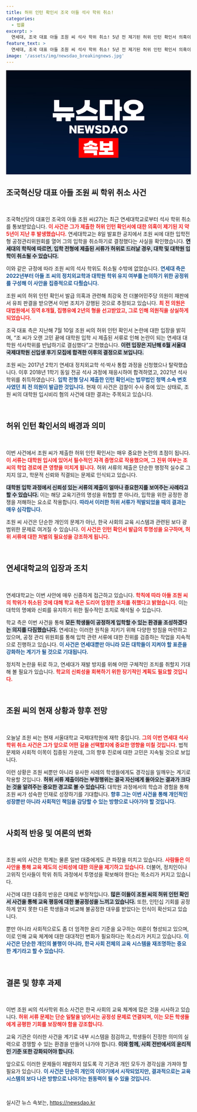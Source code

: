 ```yaml
---
title: 허위 인턴 확인서 조국 아들 석사 학위 취소!
categories:
  - 법률
excerpt: >
  연세대, 조국 대표 아들 조원 씨 석사 학위 취소! 5년 전 제기된 허위 인턴 확인서 의혹이 다시 불거지며 입학 절차가 재조명되고 있다. 법과 정치가 얽힌 복잡한 사건의 진실, 클릭해 확인해보세요!
feature_text: >
  연세대, 조국 대표 아들 조원 씨 석사 학위 취소! 5년 전 제기된 허위 인턴 확인서 의혹이 다시 불거지며 입학 절차가 재조명되고 있다. 법과 정치가 얽힌 복잡한 사건의 진실, 클릭해 확인해보세요!
image: '/assets/img/newsdao_breakingnews.jpg'
---
```


<p><img src="/assets/img/newsdao_breakingnews.jpg" alt="pcversion 속보" /></p>

<h2 data-ke-size="size26">조국혁신당 대표 아들 조원 씨 학위 취소 사건</h2>

<p data-ke-size="size16">&nbsp;</p>

<p>조국혁신당의 대표인 조국의 아들 조원 씨(27)는 최근 연세대학교로부터 석사 학위 취소를 통보받았습니다. <b><span style="color: #ee2323;">이 사건은 그가 제출한 허위 인턴 확인서에 대한 의혹이 제기된 지 약 5년이 지난 후 발생했습니다.</span></b> 연세대학교는 8일 발표한 공지에서 조원 씨에 대한 입학전형 공정관리위원회를 열어 그의 입학을 취소하기로 결정했다는 사실을 확인했습니다. <b><span style="background-color: #21538527;">연세대의 학칙에 따르면, 입학 전형에 제출된 서류가 허위로 드러날 경우, 대학 및 대학원 입학이 취소될 수 있습니다.</span></b>   </p>

<p>이와 같은 규정에 따라 조원 씨의 석사 학위도 취소될 수밖에 없었습니다. <b><span style="color: #1a5490;">연세대 측은 2022년부터 아들 조 씨의 정치외교학과 대학원 학위 유지 여부를 논의하기 위한 공정위를 구성해 이 사안을 집중적으로 다뤘습니다.</span></b> </p>

<p>조원 씨의 허위 인턴 확인서 발급 의혹과 관련해 최강욱 전 더불어민주당 의원이 재판에서 유죄 판결을 받으면서 이번 조치가 강행된 것으로 추정되고 있습니다. <b><span style="color: #ee2323;">최 전 의원은 대법원에서 징역 8개월, 집행유예 2년의 형을 선고받았고, 그로 인해 의원직을 상실하게 되었습니다.</span></b> </p>

<p>조국 대표 측은 지난해 7월 10일 조원 씨의 허위 인턴 확인서 논란에 대한 입장을 밝히며, “조 씨가 오랜 고민 끝에 대학원 입학 시 제출된 서류로 인해 논란이 되는 연세대 대학원 석사학위를 반납하기로 결심했다”고 전했습니다. <b><span style="background-color: #21538527;">이런 입장은 지난해 6월 서울대 국제대학원 신입생 후기 모집에 합격한 이후의 결정으로 보입니다.</span></b></p>

<p>조원 씨는 2017년 2학기 연세대 정치외교학 석·박사 통합 과정을 신청했으나 탈락했습니다. 이후 2018년 1학기 동일 전공 석사 과정에 재응시하여 합격하였고, 2021년 석사 학위를 취득하였습니다. <b><span style="color: #1a5490;">입학 전형 당시 제출한 인턴 확인서는 법무법인 청맥 소속 변호사였던 최 전 의원이 발급한 것입니다.</span></b> 현재 이 사건은 검찰이 수사 중에 있는 상태로, 조원 씨의 대학원 입시비리 혐의 사건에 대한 결과는 주목되고 있습니다.</p>

<p data-ke-size="size16">&nbsp;</p>

<h2 data-ke-size="size26">허위 인턴 확인서의 배경과 의미</h2>

<p data-ke-size="size16">&nbsp;</p>

<p>이번 사건에서 조원 씨가 제출한 허위 인턴 확인서는 매우 중요한 논란의 초점이 됩니다. <b><span style="color: #ee2323;">이 서류는 대학원 입시에 있어서 필수적인 자격 증명으로 작용했으며, 그 진위 여부는 조 씨의 학업 경로에 큰 영향을 미치게 됩니다.</span></b> 허위 서류의 제출은 단순한 행정적 실수로 그치지 않고, 학문적 신뢰와 직결되는 문제로 인식되고 있습니다.</p>

<p><b><span style="background-color: #21538527;">대학원 입학 과정에서 신뢰성 있는 서류의 제출이 얼마나 중요한지를 보여주는 사례라고 할 수 있습니다.</span></b> 이는 해당 교육기관의 명성을 위협할 뿐 아니라, 입학을 위한 공정한 경쟁을 저해하는 요소로 작용합니다. <b><span style="color: #1a5490;">따라서 이러한 허위 서류가 적발되었을 때의 결과는 매우 심각합니다.</span></b></p>

<p>조원 씨 사건은 단순한 개인의 문제가 아닌, 한국 사회의 교육 시스템과 관련된 보다 광범위한 문제로 여겨질 수 있습니다. <b><span style="color: #ee2323;">이 사건은 인턴 확인서 발급의 투명성을 요구하며, 허위 서류에 대한 처벌의 필요성을 강조하게 됩니다.</span></b></p>

<p data-ke-size="size16">&nbsp;</p>

<h2 data-ke-size="size26">연세대학교의 입장과 조치</h2>

<p data-ke-size="size16">&nbsp;</p>

<p>연세대학교는 이번 사안에 매우 신중하게 접근하고 있습니다. <b><span style="color: #ee2323;">학칙에 따라 아들 조원 씨의 학위가 취소된 것에 대해 학교 측은 도리어 엄정한 조치를 취했다고 밝혔습니다.</span></b> 이는 대학의 명예와 신뢰를 유지하기 위한 필수적인 조치로 해석될 수 있습니다.</p>

<p>학교 측은 이번 사건을 통해 <b><span style="background-color: #21538527;">모든 학생들이 공정하게 입학할 수 있는 환경을 조성하겠다는 의지를 다짐했습니다.</span></b> 연세대는 이러한 원칙을 지키기 위해 다양한 방침을 마련하고 있으며, 공정 관리 위원회를 통해 입학 관련 서류에 대한 진위를 검증하는 작업을 지속적으로 진행하고 있습니다. <b><span style="color: #1a5490;">이 사건은 연세대뿐만 아니라 모든 대학들이 지켜야 할 표준을 강화하는 계기가 될 것으로 기대됩니다.</span></b></p>

<p>정치적 논란을 뒤로 하고, 연세대가 재발 방지를 위해 어떤 구체적인 조치를 취할지 기대해 볼 필요가 있습니다. <b><span style="color: #ee2323;">학교의 신뢰성을 회복하기 위한 장기적인 계획도 필요할 것입니다.</span></b></p>

<p data-ke-size="size16">&nbsp;</p>

<h2 data-ke-size="size26">조원 씨의 현재 상황과 향후 전망</h2>

<p data-ke-size="size16">&nbsp;</p>

<p>오늘날 조원 씨는 현재 서울대학교 국제대학원에 재학 중입니다. <b><span style="color: #ee2323;">그의 이번 연세대 석사학위 취소 사건은 그가 앞으로 어떤 길을 선택할지에 중요한 영향을 미칠 것입니다.</span></b> 법적 문제와 사회적 이목이 집중된 가운데, 그의 향후 진로에 대한 고민은 지속될 것으로 보입니다.</p>

<p>이런 상황은 조원 씨뿐만 아니라 유사한 사례의 학생들에게도 경각심을 일깨우는 계기로 작용할 것입니다. <b><span style="background-color: #21538527;">허위 서류 제출이라는 부정행위는 결국 자신에게 돌아오는 결과가 크다는 것을 알려주는 중요한 경고로 볼 수 있습니다.</span></b> 대학원 과정에서의 학습과 경험을 통해 조원 씨가 성숙한 인재로 성장하기를 기대합니다. <b><span style="color: #1a5490;">향후 그는 이번 사건을 통해 개인적인 성장뿐만 아니라 사회적인 책임을 감당할 수 있는 방향으로 나아가야 할 것입니다.</span></b></p>

<p data-ke-size="size16">&nbsp;</p>

<h2 data-ke-size="size26">사회적 반응 및 여론의 변화</h2>

<p data-ke-size="size16">&nbsp;</p>

<p>조원 씨의 사건은 학계는 물론 일반 대중에게도 큰 파장을 미치고 있습니다. <b><span style="color: #ee2323;">사람들은 이 사안을 통해 교육 제도의 신뢰성에 대한 의문을 제기하고 있습니다.</span></b> 더불어, 정치인이나 고위직 인사들이 학위 취득 과정에서 투명성을 확보해야 한다는 목소리가 커지고 있습니다.</p>

<p>사건에 대한 대중의 반응은 대체로 부정적입니다. <b><span style="background-color: #21538527;">많은 이들이 조원 씨의 허위 인턴 확인서 사건을 통해 교육 평등에 대한 불공정성을 느끼고 있습니다.</span></b> 또한, 인턴십 기회를 공정하게 얻지 못한 다른 학생들과 비교해 불공정한 대우를 받았다는 인식이 확산되고 있습니다. </p>

<p>뿐만 아니라 사회적으로도 좀 더 엄격한 윤리 기준을 요구하는 여론이 형성되고 있으며, 이로 인해 교육 체계에 대한 대대적인 변화가 필요하다는 목소리가 커지고 있습니다. <b><span style="color: #1a5490;">이 사건은 단순한 개인의 불행이 아니라, 한국 사회 전체의 교육 시스템을 재조명하는 중요한 계기라고 할 수 있습니다.</span></b></p>

<p data-ke-size="size16">&nbsp;</p>

<h2 data-ke-size="size26">결론 및 향후 과제</h2>

<p data-ke-size="size16">&nbsp;</p>

<p>이번 조원 씨의 석사학위 취소 사건은 한국 사회의 교육 체계에 많은 것을 시사하고 있습니다. <b><span style="color: #ee2323;">허위 서류 문제는 단순 일탈을 넘어서는 공정성 문제로 연결되며, 이는 모든 학생들에게 공평한 기회를 보장해야 함을 강조합니다.</span></b> </p>

<p>교육 기관은 이러한 사건을 계기로 내부 시스템을 점검하고, 학생들이 진정한 의미의 실력으로 경쟁할 수 있는 환경을 만들어 나가야 합니다. <b><span style="background-color: #21538527;">이와 함께, 사회 전반에서의 윤리적인 기준 또한 강화되어야 합니다.</span></b> </p>

<p>앞으로도 이러한 문제들이 재발하지 않도록 각 기관과 개인 모두가 경각심을 가져야 할 필요가 있습니다. <b><span style="color: #1a5490;">이 사건은 단순히 개인의 이야기에서 시작되었지만, 결과적으로는 교육 시스템의 보다 나은 방향으로 나아가는 원동력이 될 수 있을 것입니다.</span></b></p>

<p data-ke-size="size16">&nbsp;</p>
실시간 뉴스 속보는, <a href="https://newsdao.kr" rel="dofollow">https://newsdao.kr</a>


